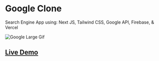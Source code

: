 # Google Clone

Search Engine App using: Next JS, Tailwind CSS, Google API, Firebase, & Vercel

![Google Large Gif](https://media.giphy.com/media/8vhOh2gqvtkTtxzG8Z/giphy.gif)

## [Live Demo](https://google-eight-self.vercel.app/)
